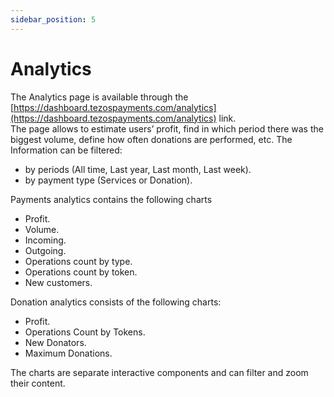 ```yaml
---
sidebar_position: 5
---
```

# Analytics
The Analytics page is available through the [https://dashboard.tezospayments.com/analytics](https://dashboard.tezospayments.com/analytics) link.  
The page allows to estimate users’ profit, find in which period there was the biggest volume, define how often donations are performed, etc. 
The Information can be filtered:
* by periods (All time, Last year, Last month, Last week).
* by payment type (Services or Donation).

Payments analytics contains the following charts 
* Profit.
* Volume.
* Incoming.
* Outgoing.
* Operations count by type.
* Operations count by token.
* New customers.

Donation analytics consists of the following charts: 
* Profit.
* Operations Count by Tokens.
* New Donators.
* Maximum Donations.

The charts are separate interactive components and can filter and zoom their content.
